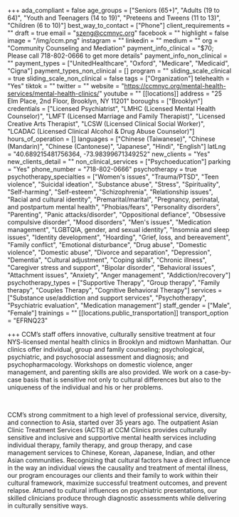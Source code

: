 +++
ada_compliant = false
age_groups = ["Seniors (65+)", "Adults (19 to 64)", "Youth and Teenagers (14 to 19)", "Preteens and Tweens (11 to 13)", "Children (6 to 10)"]
best_way_to_contact = ["Phone"]
client_requirements = ""
draft = true
email = "szeng@ccmnyc.org"
facebook = ""
highlight = false
image = "/img/ccm.png"
instagram = ""
linkedin = ""
medium = ""
org = "Community Counseling and Mediation"
payment_info_clinical = "$70; Please call 718-802-0666 to get more details"
payment_info_non_clinical = ""
payment_types = ["UnitedHealthcare", "Oxford", "Medicare", "Medicaid", "Cigna"]
payment_types_non_clinical = []
program = ""
sliding_scale_clinical = true
sliding_scale_non_clinical = false
tags = ["Organization"]
telehealth = "Yes"
tiktok = ""
twitter = ""
website = "https://ccmnyc.org/mental-health-services/mental-health-clinics/"
youtube = ""
[[locations]]
address = "25 Elm Place, 2nd Floor, Brooklyn, NY 11201"
boroughs = ["Brooklyn"]
credentials = ["Licensed Psychiatrist", "LMHC (Licensed Mental Health Counselor)", "LMFT (Licensed Marriage and Family Therapist)", "Licensed Creative Arts Therapist", "LCSW (Licensed Clinical Social Worker)", "LCADAC (Licensed Clinical Alcohol & Drug Abuse Counselor)"]
hours_of_operation = []
languages = ["Chinese (Taiwanese)", "Chinese (Mandarin)", "Chinese (Cantonese)", "Japanese", "Hindi", "English"]
latLng = "40.689215481756364, -73.98399671349252"
new_clients = "Yes"
new_clients_detail = ""
non_clinical_services = ["Psychoeducation"]
parking = "Yes"
phone_number = "718-802-0666"
psychotherapy = true
psychotherapy_specialties = ["Women's issues", "Trauma/PTSD", "Teen violence", "Suicidal ideation", "Substance abuse", "Stress", "Spirituality", "Self-harming", "Self-esteem", "Schizophrenia", "Relationship issues", "Racial and cultural identity", "Premarital/marital", "Pregnancy, perinatal, and postpartum mental health", "Phobias/fears", "Personality disorders", "Parenting", "Panic attacks/disorder", "Oppositional defiance", "Obsessive compulsive disorder", "Mood disorders", "Men's issues", "Medication management", "LGBTQIA, gender, and sexual identity", "Insomnia and sleep issues", "Identity development", "Hoarding", "Grief, loss, and bereavement", "Family conflict", "Emotional disturbance", "Drug abuse", "Domestic violence", "Domestic abuse", "Divorce and separation", "Depression", "Dementia", "Cultural adjustment", "Coping skills", "Chronic illness", "Caregiver stress and support", "Bipolar disorder", "Behavioral issues", "Attachment issues", "Anxiety", "Anger management", "Addiction/recovery"]
psychotherapy_types = ["Supportive Therapy", "Group therapy", "Family therapy", "Couples Therapy", "Cognitive Behavioral Therapy"]
services = ["Substance use/addiction and support services", "Psychotherapy", "Psychiatric evaluation", "Medication management"]
staff_gender = ["Male", "Female"]
trainings = ""
[[locations.public_transportation]]
transport_option = "EFRNQ23"

+++
CCM’s staff offers innovative, culturally sensitive treatment at four NYS-licensed mental health clinics in Brooklyn and midtown Manhattan. Our clinics offer individual, group and family counseling; psychological, psychiatric, and psychosocial assessment and diagnosis; and psychopharmacology. Workshops on domestic violence, anger management, and parenting skills are also provided. We work on a case-by-case basis that is sensitive not only to cultural differences but also to the uniqueness of the individual and his or her problems.

<br>

CCM’s strong commitment to a high level of professional service, diversity, and connection to Asia, started over 35 years ago. The outpatient Asian Clinic Treatment Services (ACTS) at CCM Clinics provides culturally sensitive and inclusive and supportive mental health services including individual therapy, family therapy, and group therapy, and case management services to Chinese, Korean, Japanese, Indian, and other Asian communities. Recognizing that cultural factors have a direct influence in the way an individual views the causality and treatment of mental illness, our program encourages our clients and their family to work within their cultural framework, maximize successful treatment outcomes, and prevent relapse. Attuned to cultural influences on psychiatric presentations, our skilled clinicians produce through diagnostic assessments while delivering in culturally sensitive ways.